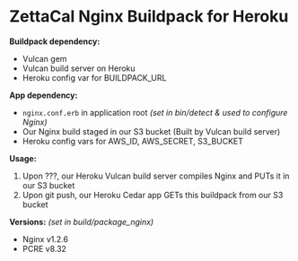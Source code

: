 # ZettaCal Nginx Buildpack for Heroku

**Buildpack dependency:**
  * Vulcan gem
  * Vulcan build server on Heroku
  * Heroku config var for BUILDPACK_URL

**App dependency:** 
  * `nginx.conf.erb` in application root _(set in bin/detect & used to configure Nginx)_
  * Our Nginx build staged in our S3 bucket (Built by Vulcan build server)
  * Heroku config vars for AWS_ID, AWS_SECRET, S3_BUCKET

**Usage:**

  1. Upon ???, our Heroku Vulcan build server compiles Nginx and PUTs it in our S3 bucket
  1. Upon git push, our Heroku Cedar app GETs this buildpack from our S3 bucket

**Versions:** _(set in build/package_nginx)_
  * Nginx v1.2.6
  * PCRE v8.32
